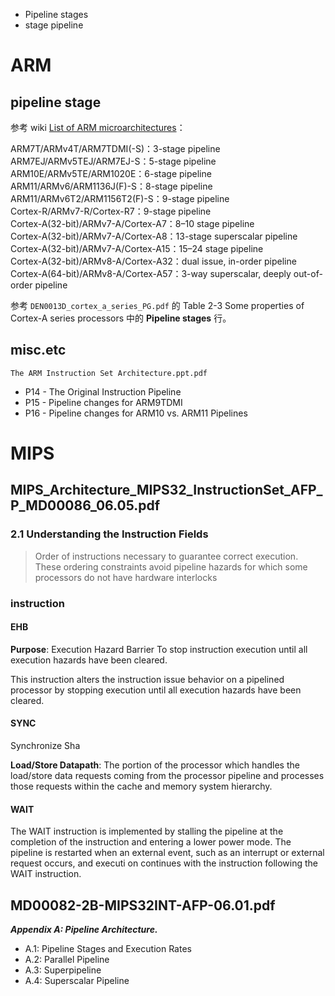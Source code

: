 - Pipeline stages  
- stage pipeline  

# ARM
## pipeline stage
参考 wiki [List of ARM microarchitectures](https://en.wikipedia.org/wiki/List_of_ARM_microarchitectures)：

ARM7T/ARMv4T/ARM7TDMI(-S)：3-stage pipeline  
ARM7EJ/ARMv5TEJ/ARM7EJ-S：5-stage pipeline  
ARM10E/ARMv5TE/ARM1020E：6-stage pipeline  
ARM11/ARMv6/ARM1136J(F)-S：8-stage pipeline  
ARM11/ARMv6T2/ARM1156T2(F)-S：9-stage pipeline  
Cortex-R/ARMv7-R/Cortex-R7：9-stage pipeline  
Cortex-A(32-bit)/ARMv7-A/Cortex-A7：8–10 stage pipeline  
Cortex-A(32-bit)/ARMv7-A/Cortex-A8：13-stage superscalar pipeline  
Cortex-A(32-bit)/ARMv7-A/Cortex-A15：15–24 stage pipeline  
Cortex-A(32-bit)/ARMv8-A/Cortex-A32：dual issue, in-order pipeline  
Cortex-A(64-bit)/ARMv8-A/Cortex-A57：3-way superscalar, deeply out-of-order pipeline  

参考 `DEN0013D_cortex_a_series_PG.pdf` 的 Table 2-3 Some properties of Cortex-A series processors 中的 **Pipeline stages** 行。

## misc.etc
`The ARM Instruction Set Architecture.ppt.pdf`

- P14 - The Original Instruction Pipeline  
- P15 - Pipeline changes for ARM9TDMI  
- P16 - Pipeline changes for  ARM10 vs. ARM11 Pipelines  

# MIPS
## MIPS_Architecture_MIPS32_InstructionSet_AFP_P_MD00086_06.05.pdf

### 2.1 Understanding the Instruction Fields
> Order of instructions necessary to guarantee correct execution. These ordering constraints avoid pipeline hazards for which some processors do not have hardware interlocks

### instruction
#### EHB
**Purpose**: Execution Hazard Barrier
To stop instruction execution until all execution hazards have been cleared.

This instruction alters the instruction issue behavior on a pipelined processor by stopping execution until all execution hazards have been cleared.

#### SYNC
Synchronize Sha

**Load/Store Datapath**: The portion of the processor which handles the load/store data requests coming from the processor pipeline and processes those requests within the cache and memory system hierarchy.

#### WAIT
The WAIT instruction is implemented by stalling the pipeline at the completion of the instruction and entering a lower power mode. The pipeline is restarted when an external event, such as an interrupt or external request occurs, and executi
on continues with the instruction following the WAIT instruction.

## MD00082-2B-MIPS32INT-AFP-06.01.pdf
***Appendix A: Pipeline Architecture.***

- A.1: Pipeline Stages and Execution Rates  
- A.2: Parallel Pipeline  
- A.3: Superpipeline  
- A.4: Superscalar Pipeline  
